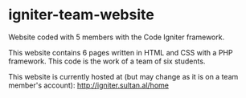 # igniter-team-website
Website coded with 5 members with the Code Igniter framework.

This website contains 6 pages written in HTML and CSS with a PHP framework. This code is the work of a team of six students.

This website is currently hosted at (but may change as it is on a team member's account):
http://igniter.sultan.al/home
